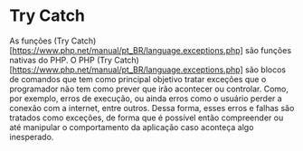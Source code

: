 # Try Catch #

As funções (Try Catch)[https://www.php.net/manual/pt_BR/language.exceptions.php] são funções nativas do PHP. O PHP (Try Catch)[https://www.php.net/manual/pt_BR/language.exceptions.php] são blocos de comandos que tem como principal objetivo tratar exceções que o programador não tem como prever que irão acontecer ou controlar. Como, por exemplo, erros de execução, ou ainda erros como o usuário perder a conexão com a internet, entre outros. Dessa forma, esses erros e falhas são tratados como exceções, de forma que é possível então compreender ou até manipular o comportamento da aplicação caso aconteça algo inesperado.